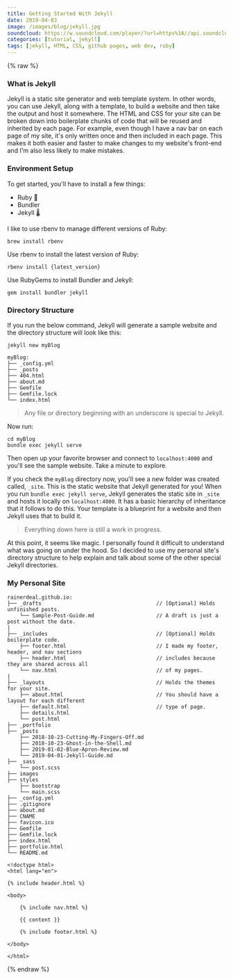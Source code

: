 ```yaml
---
title: Getting Started With Jekyll
date: 2019-04-03
image: /images/blog/jekyll.jpg
soundcloud: https://w.soundcloud.com/player/?url=https%3A//api.soundcloud.com/tracks/506094486&color=%23ff5500
categories: [tutorial, jekyll]
tags: [jekyll, HTML, CSS, github pages, web dev, ruby]
---
```


{% raw %}
### What is Jekyll
Jekyll is a static site generator and web template system. In other words, you can use Jekyll, along with a template, to build a website and then take the output and host it somewhere. The HTML and CSS for your site can be broken down into boilerplate chunks of code that will be reused and inherited by each page. For example, even though I have a nav bar on each page of my site, it's only written once and then included in each page. This makes it both easier and faster to make changes to my website's front-end and I'm also less likely to make mistakes.

### Environment Setup
To get started, you'll have to install a few things:
- Ruby 💎
- Bundler
- Jekyll 🌡

I like to use rbenv to manage different versions of Ruby:
```
brew install rbenv
```

Use rbenv to install the latest version of Ruby:
```
rbenv install {latest_version}
```

Use RubyGems to install Bundler and Jekyll:
```
gem install bundler jekyll
```

### Directory Structure
If you run the below command, Jekyll will generate a sample website and the directory structure will look like this:
```
jekyll new myBlog
```
```
myBlog:
├── _config.yml
├── _posts
├── 404.html
├── about.md
├── Gemfile
├── Gemfile.lock
└── index.html
```
> Any file or directory beginning with an underscore is special to Jekyll.

Now run:
```
cd myBlog
bundle exec jekyll serve
```
Then open up your favorite browser and connect to `localhost:4000` and you'll see the sample website. Take a minute to explore.

If you check the `myBlog` directory now, you'll see a new folder was created called, `_site`. This is the static website that Jekyll generated for you! When you run `bundle exec jekyll serve`, Jekyll generates the static site in `_site` and hosts it locally on `localhost:4000`. It has a basic hierarchy of inheritance that it follows to do this. Your template is a blueprint for a website and then Jekyll uses that to build it.

> Everything down here is still a work in progress.

At this point, it seems like magic. I personally found it difficult to understand what was going on under the hood. So I decided to use my personal site's directory structure to help explain and talk about some of the other special Jekyll directories.

### My Personal Site
```
rainerdeal.github.io:
├── _drafts                                     // [Optional] Holds unfinished posts.
    └── Sample-Post-Guide.md                    // A draft is just a post without the date.
|
├── _includes                                   // [Optional] Holds boilerplate code.
    ├── footer.html                             // I made my footer, header, and nav sections
    ├── header.html                             // includes because they are shared across all
    └── nav.html                                // of my pages.
|
├── _layouts                                    // Holds the themes for your site.
    ├── about.html                              // You should have a layout for each different
    ├── default.html                            // type of page.
    ├── details.html
    └── post.html
├── _portfolio
├── _posts
    ├── 2018-10-23-Cutting-My-Fingers-Off.md
    ├── 2018-10-23-Ghost-in-the-Shell.md
    ├── 2019-01-02-Blue-Apron-Review.md
    └── 2019-04-01-Jekyll-Guide.md
├── _sass
    └── post.scss
├── images
├── styles
    ├── bootstrap
    └── main.scss
├── _config.yml
├── .gitignore
├── about.md
├── CNAME
├── favicon.ico
├── Gemfile
├── Gemfile.lock
├── index.html
├── portfolio.html
└── README.md
```

```
<!doctype html>
<html lang="en">

{% include header.html %}

<body>

    {% include nav.html %}

    {{ content }}

    {% include footer.html %}

</body>

</html>
```

{% endraw %}
